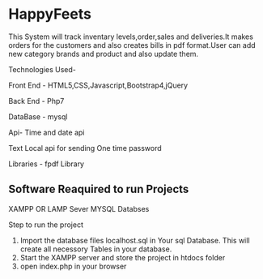 # HappyFeets
This System will track inventary levels,order,sales and deliveries.It makes orders for the customers and also creates bills in pdf format.User can add new category brands and product and also update them.

Technologies Used-

Front End - HTML5,CSS,Javascript,Bootstrap4,jQuery

Back End -  Php7

DataBase - mysql

Api-
Time and date api 

Text Local api for sending One time password

Libraries - fpdf Library

## Software Reaquired to run Projects
XAMPP OR LAMP Sever
MYSQL Databses

Step to run the project
1) Import the database files  localhost.sql in Your sql Database. This will create all necessory Tables in your database.
2) Start the XAMPP server and store the project in  htdocs folder
3) open index.php in your browser


